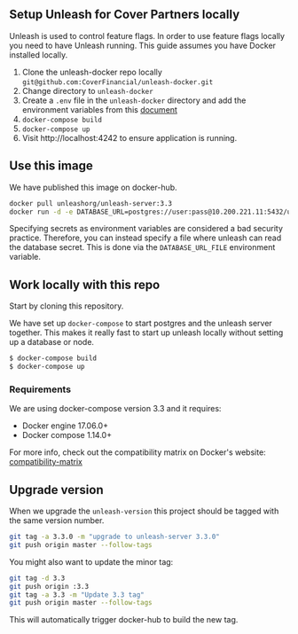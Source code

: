 ## Setup Unleash for Cover Partners locally

Unleash is used to control feature flags. In order to use feature flags locally you need to have Unleash running. This guide assumes you have Docker installed locally.

1. Clone the unleash-docker repo locally `git@github.com:CoverFinancial/unleash-docker.git`
2. Change directory to `unleash-docker`
3. Create a `.env` file in the `unleash-docker` directory and add the environment variables from this [document](https://drive.google.com/file/d/1hjniiRi1HXD3CUPMMIcpsg7_h4m3KOrL/view)
4. `docker-compose build`
5. `docker-compose up`
6. Visit http://localhost:4242 to ensure application is running.

## Use this image

We have published this image on docker-hub. 

```bash
docker pull unleashorg/unleash-server:3.3
docker run -d -e DATABASE_URL=postgres://user:pass@10.200.221.11:5432/unleash unleashorg/unleash-server
```

Specifying secrets as environment variables are considered a bad security practice. Therefore, you can instead specify a file where unleash can read the database secret. This is done via the `DATABASE_URL_FILE` environment variable.


## Work locally with this repo 
Start by cloning this repository. 

We have set up `docker-compose` to start postgres and the unleash server together. This makes it really fast to start up
unleash locally without setting up a database or node.

```bash
$ docker-compose build
$ docker-compose up
```

### Requirements
We are using docker-compose version 3.3 and it requires:

- Docker engine 17.06.0+
- Docker compose 1.14.0+

For more info, check out the compatibility matrix on Docker's website: [compatibility-matrix](
https://docs.docker.com/compose/compose-file/compose-versioning/#compatibility-matrix)



## Upgrade version
When we upgrade the `unleash-version` this project should be tagged with the same version number.

```bash
git tag -a 3.3.0 -m "upgrade to unleash-server 3.3.0"
git push origin master --follow-tags
```

You might also want to update the minor tag:

```bash
git tag -d 3.3
git push origin :3.3
git tag -a 3.3 -m "Update 3.3 tag"
git push origin master --follow-tags
```

This will automatically trigger docker-hub to build the new tag. 
